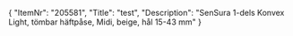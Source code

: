 {
  "ItemNr": "205581",
  "Title": "test",
  "Description": "SenSura 1-dels Konvex Light, tömbar häftpåse, Midi, beige, hål 15-43 mm"
}